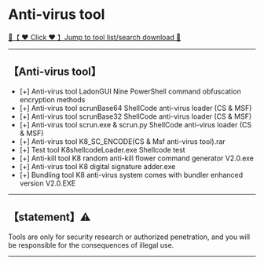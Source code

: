 # Anti-virus tool

<a href="https://woodstw.github.io/docs/A ❤️ Tool download 🧰/index.md" title="✈️@PUSHHHKKK">
   🔗【 ❤️ Click ❤️ 】Jump to tool list/search download 🔎
</a>

-----------------------


## 【Anti-virus tool】

- [+] Anti-virus tool LadonGUI Nine PowerShell command obfuscation encryption methods
- [+] Anti-virus tool scrunBase64 ShellCode anti-virus loader (CS & MSF)
- [+] Anti-virus tool scrunBase32 ShellCode anti-virus loader (CS & MSF)
- [+] Anti-virus tool scrun.exe & scrun.py ShellCode anti-virus loader (CS & MSF)
- [+] Anti-virus tool K8_SC_ENCODE(CS & Msf anti-virus tool).rar
- [+] Test tool K8shellcodeLoader.exe Shellcode test
- [+] Anti-kill tool K8 random anti-kill flower command generator V2.0.exe
- [+] Anti-virus tool K8 digital signature adder.exe
- [+] Bundling tool K8 anti-virus system comes with bundler enhanced version V2.0.EXE

-----------------------
## 【statement】⚠️

Tools are only for security research or authorized penetration, and you will be responsible for the consequences of illegal use.

-----------------------
